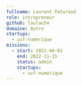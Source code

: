 ```yaml
---
fullname: Laurent Paturaud
role: intrapreneur
github: laulau54
domaine: Autre
startups:
  - uvf-numerique
missions:
  - start: 2022-06-01
    end: 2022-11-15
    status: admin
    startups:
      - uvf-numerique
---
```

